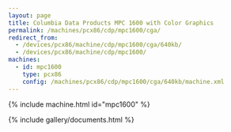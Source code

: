 ```yaml
---
layout: page
title: Columbia Data Products MPC 1600 with Color Graphics
permalink: /machines/pcx86/cdp/mpc1600/cga/
redirect_from:
  - /devices/pcx86/machine/cdp/mpc1600/cga/640kb/
  - /devices/pcx86/machine/cdp/mpc1600/
machines:
  - id: mpc1600
    type: pcx86
    config: /machines/pcx86/cdp/mpc1600/cga/640kb/machine.xml
---
```


{% include machine.html id="mpc1600" %}

{% include gallery/documents.html %}
